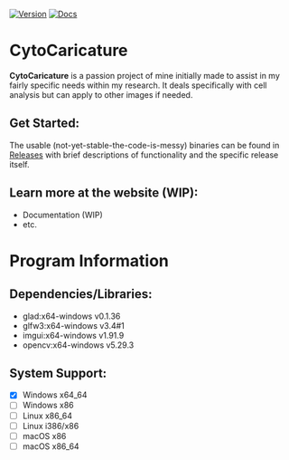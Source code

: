 [![Version](https://img.shields.io/badge/version-2.0.0-green.svg)](https://github.com/jeffock/cyto_caricature/releases)
[![Docs](https://img.shields.io/badge/documentation-WIP-orange.svg)]()

# CytoCaricature

**CytoCaricature** is a passion project of mine initially made to assist in my fairly specific needs within my research. It deals specifically with cell analysis but can apply to other images if needed. 

## Get Started:

The usable (not-yet-stable-the-code-is-messy) binaries can be found in [Releases](https://github.com/jeffock/cyto_caricature/releases) with brief descriptions of functionality and the specific release itself.

## Learn more at the website (WIP):

- Documentation (WIP)
- etc.

# Program Information

## Dependencies/Libraries:

- glad:x64-windows v0.1.36
- glfw3:x64-windows v3.4#1
- imgui:x64-windows v1.91.9
- opencv:x64-windows v5.29.3

## System Support:

- [x] Windows x64_64
- [ ] Windows x86
- [ ] Linux x86_64
- [ ] Linux i386/x86
- [ ] macOS x86
- [ ] macOS x86_64
